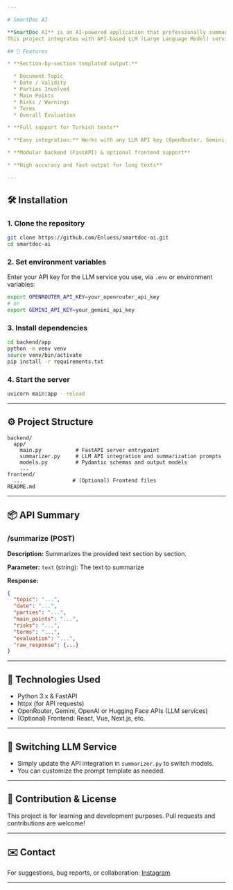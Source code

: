 ```yaml
---

# SmartDoc AI

**SmartDoc AI** is an AI-powered application that professionally summarizes long texts or documents section by section, with full support for Turkish language.
This project integrates with API-based LLM (Large Language Model) services (e.g., OpenRouter, Gemini, OpenAI, Hugging Face) and delivers summaries with standardized headings and clear formatting.

## 🚀 Features

* **Section-by-section templated output:**

  * Document Topic
  * Date / Validity
  * Parties Involved
  * Main Points
  * Risks / Warnings
  * Terms
  * Overall Evaluation

* **Full support for Turkish texts**

* **Easy integration:** Works with any LLM API key (OpenRouter, Gemini, OpenAI, etc.)

* **Modular backend (FastAPI) & optional frontend support**

* **High accuracy and fast output for long texts**

---
```


## 🛠️ Installation

### 1. Clone the repository

```bash
git clone https://github.com/Enluess/smartdoc-ai.git
cd smartdoc-ai
```

### 2. Set environment variables

Enter your API key for the LLM service you use, via `.env` or environment variables:

```bash
export OPENROUTER_API_KEY=your_openrouter_api_key
# or
export GEMINI_API_KEY=your_gemini_api_key
```

### 3. Install dependencies

```bash
cd backend/app
python -m venv venv
source venv/bin/activate
pip install -r requirements.txt
```

### 4. Start the server

```bash
uvicorn main:app --reload
```

---

## ⚙️ Project Structure

```
backend/
  app/
    main.py           # FastAPI server entrypoint
    summarizer.py     # LLM API integration and summarization prompts
    models.py         # Pydantic schemas and output models
    ...
frontend/
  ...                # (Optional) Frontend files
README.md
```

---

## 📦 API Summary

### /summarize (POST)

**Description:**
Summarizes the provided text section by section.

**Parameter:**
`text` (string): The text to summarize

**Response:**

```json
{
  "topic": "...",
  "date": "...",
  "parties": "...",
  "main_points": "...",
  "risks": "...",
  "terms": "...",
  "evaluation": "...",
  "raw_response": {...}
}
```

---

## 🧠 Technologies Used

* Python 3.x & FastAPI
* httpx (for API requests)
* OpenRouter, Gemini, OpenAI or Hugging Face APIs (LLM services)
* (Optional) Frontend: React, Vue, Next.js, etc.

---

## 🔑 Switching LLM Service

* Simply update the API integration in `summarizer.py` to switch models.
* You can customize the prompt template as needed.

---

## 🎯 Contribution & License

This project is for learning and development purposes.
Pull requests and contributions are welcome!

---

## ✉️ Contact

For suggestions, bug reports, or collaboration:
[Instagram](https://instagram.com/watashienesu)

---
